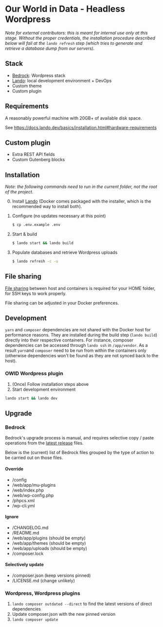 # Our World in Data - Headless Wordpress

_Note for external contributors: this is meant for internal use only at this stage. Without the proper credentials, the installation procedure described below will fail at the `lando refresh` step (which tries to generate and retrieve a database dump from our servers)._

## Stack

-   [Bedrock](https://roots.io/bedrock/): Wordpress stack
-   [Lando](https://lando.dev/): local development environment + DevOps
-   Custom theme
-   Custom plugin

## Requirements

A reasonably powerful machine with 20GB+ of available disk space.

See https://docs.lando.dev/basics/installation.html#hardware-requirements

## Custom plugin

-   Extra REST API fields
-   Custom Gutenberg blocks

## Installation

_Note: the following commands need to run in the current folder, not the root of the project._

0. Install [Lando](https://lando.dev/) (Docker comes packaged with the installer, which is the recommended way to install both).

1. Configure (no updates necessary at this point)

    ```sh
    $ cp .env.example .env
    ```

2. Start & build

    ```sh
    $ lando start && lando build
    ```

3. Populate databases and retrieve Wordpress uploads

    ```sh
    $ lando refresh -c -u
    ```

## File sharing

[File sharing](https://docs.docker.com/docker-for-mac/#file-sharing) between host and containers is required for your HOME folder, for SSH keys to work properly.

File sharing can be adjusted in your Docker preferences.

## Development

`yarn` and `composer` dependencies are not shared with the Docker host for performance reasons. They are installed during the build step (`lando build`) directly into their respective containers. For instance, composer dependencies can be accessed through `lando ssh` in `/app/vendor`.
As a result `yarn`and `composer` need to be run from within the containers only (otherwise dependencies won't be found as they are not synced back to the host).

### OWID Wordpress plugin

1. (Once) Follow installation steps above
2. Start development environment

```sh
lando start && lando dev
```

## Upgrade

### Bedrock

Bedrock's upgrade process is manual, and requires selective copy / paste operations from the [latest release](https://github.com/roots/bedrock/releases) files.

Below is the (current) list of Bedrock files grouped by the type of action to be carried out on those files.

#### Override

-   /config
-   /web/app/mu-plugins
-   /web/index.php
-   /web/wp-config.php
-   /phpcs.xml
-   /wp-cli.yml

#### Ignore

-   /CHANGELOG.md
-   /README.md
-   /web/app/plugins (should be empty)
-   /web/app/themes (should be empty)
-   /web/app/uploads (should be empty)
-   /composer.lock

#### Selectively update

-   /composer.json (keep versions pinned)
-   /LICENSE.md (change unlikely)

### Wordpress, Wordpress plugins

1. `lando composer outdated --direct` to find the latest versions of
   direct dependencies
2. Update composer.json with the new pinned version
3. `lando composer update`
